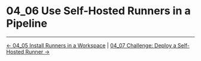 # 04_06 Use Self-Hosted Runners in a Pipeline

<!-- FooterStart -->
---
[← 04_05 Install Runners in a Workspace](../04_05_install_runners_in_a_workspace/README.md) | [04_07 Challenge: Deploy a Self-Hosted Runner →](../04_07_challenge_deploy_a_self_hosted_runner/README.md)
<!-- FooterEnd -->
